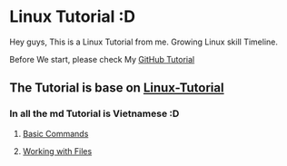 # Linux Tutorial :D
Hey guys, This is a Linux Tutorial from me. Growing Linux skill Timeline.

Before We start, please check My [GitHub Tutorial](https://github.com/quanganh1996111/Linux-Tutorial/blob/master/GitHub%20Tutorial.md)

## The Tutorial is base on [Linux-Tutorial](https://github.com/niemdinhtrong/Linux-Tutorial)

### In all the md Tutorial is Vietnamese :D

1. [Basic Commands](https://github.com/quanganh1996111/Linux-Tutorial/blob/master/Linux-Tutorial/Basic%20Commands.md)

2. [Working with Files](https://github.com/quanganh1996111/Linux-Tutorial/blob/master/Linux-Tutorial/Working%20with%20files.md)

